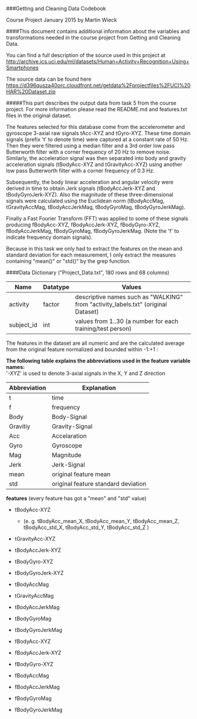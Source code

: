 ###Getting and Cleaning Data Codebook

Course Project January 2015 by Martin Wieck

####This document contains additional information about the variables and transformations needed in the course project from Getting and Cleaning Data.

You can find a full description of the source used in this project at  
http://archive.ics.uci.edu/ml/datasets/Human+Activity+Recognition+Using+Smartphones

The source data can be found here  
https://d396qusza40orc.cloudfront.net/getdata%2Fprojectfiles%2FUCI%20HAR%20Dataset.zip

#####This part describes the output data from task 5 from the course project. For more information please read the README.md and features.txt files in the original dataset.

The features selected for this database come from the accelerometer and gyroscope 3-axial raw signals tAcc-XYZ and tGyro-XYZ. These time domain signals (prefix 't' to denote time) were captured at a constant rate of 50 Hz. Then they were filtered using a median filter and a 3rd order low pass Butterworth filter with a corner frequency of 20 Hz to remove noise. Similarly, the acceleration signal was then separated into body and gravity acceleration signals (tBodyAcc-XYZ and tGravityAcc-XYZ) using another low pass Butterworth filter with a corner frequency of 0.3 Hz.

Subsequently, the body linear acceleration and angular velocity were derived in time to obtain Jerk signals (tBodyAccJerk-XYZ and tBodyGyroJerk-XYZ). Also the magnitude of these three-dimensional signals were calculated using the Euclidean norm (tBodyAccMag, tGravityAccMag, tBodyAccJerkMag, tBodyGyroMag, tBodyGyroJerkMag).

Finally a Fast Fourier Transform (FFT) was applied to some of these signals producing fBodyAcc-XYZ, fBodyAccJerk-XYZ, fBodyGyro-XYZ, fBodyAccJerkMag, fBodyGyroMag, fBodyGyroJerkMag. (Note the 'f' to indicate frequency domain signals).

Because in this task we only had to extract the features on the mean and standard deviation for each measurement, I only extract the measures containing "mean()" or "std()" by the grep function.

####Data Dictionary ("Project_Data.txt", 180 rows and 68 columns)

Name  | Datatype | Values
----- | -------- | -------
activity     | factor     | descriptive names such as "WALKING" from "activity_labels.txt" (original Dataset)
subject_id     | int      | values from 1..30 (a number for each training/test person)

The features in the dataset are all numeric and are the calculated average from the original feature normalized and bounded within -1:+1 :

__The following table explains the abbreviations used in the feature variable names:__  
'-XYZ' is used to denote 3-axial signals in the X, Y and Z direction  

Abbreviation  | Explanation
------------- | -------------
t             | time         
f  | frequency
Body    |    Body-Signal  
Gravitiy |   Gravity-Signal  
Acc       |  Accelaration  
Gyro       | Gyroscope  
Mag         |Magnitude  
Jerk        |Jerk-Signal
mean | original feature mean
std | original feature standard deviation

__features__  (every feature has got a "mean" and "std" value)  

* tBodyAcc-XYZ
    + (e. g. tBodyAcc_mean_X, tBodyAcc_mean_Y, tBodyAcc_mean_Z, tBodyAcc_std_X, tBodyAcc_std_Y, tBodyAcc_std_Z )

* tGravityAcc-XYZ  
* tBodyAccJerk-XYZ  
* tBodyGyro-XYZ  
* tBodyGyroJerk-XYZ  
* tBodyAccMag  
* tGravityAccMag  
* tBodyAccJerkMag  
* tBodyGyroMag  
* tBodyGyroJerkMag  
* fBodyAcc-XYZ  
* fBodyAccJerk-XYZ  
* fBodyGyro-XYZ  
* fBodyAccMag  
* fBodyAccJerkMag  
* fBodyGyroMag  
* fBodyGyroJerkMag  


